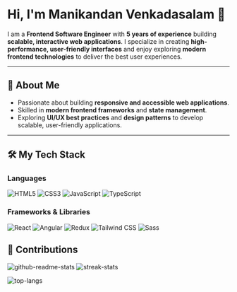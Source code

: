 # Hi, I'm Manikandan Venkadasalam 👋
I am a **Frontend Software Engineer** with **5 years of experience** building **scalable, interactive web applications**. I specialize in creating **high-performance, user-friendly interfaces** and enjoy exploring **modern frontend technologies** to deliver the best user experiences.

---

## 🚀 About Me
- Passionate about building **responsive and accessible web applications**.
- Skilled in **modern frontend frameworks** and **state management**.
- Exploring **UI/UX best practices** and **design patterns** to develop scalable, user-friendly applications.

---

## 🛠️ My Tech Stack

### Languages
![HTML5](https://img.shields.io/badge/HTML5-E34F26?logo=html5&logoColor=white)
![CSS3](https://img.shields.io/badge/CSS3-1572B6?logo=css3&logoColor=white)
![JavaScript](https://img.shields.io/badge/JavaScript-F7DF1E?logo=javascript&logoColor=black)
![TypeScript](https://img.shields.io/badge/TypeScript-3178C6?logo=typescript&logoColor=white)

### Frameworks & Libraries
![React](https://img.shields.io/badge/React-20232A?logo=react&logoColor=61DAFB)
![Angular](https://img.shields.io/badge/Angular-DD0031?logo=angular&logoColor=white)
![Redux](https://img.shields.io/badge/Redux-593D88?logo=redux&logoColor=white)
![Tailwind CSS](https://img.shields.io/badge/Tailwind_CSS-38B2AC?logo=tailwind-css&logoColor=white)
![Sass](https://img.shields.io/badge/Sass-CC6699?logo=sass&logoColor=white)

## 🤝 Contributions
![github-readme-stats](https://github-readme-stats.vercel.app/api?username=vmanidev&show_icons=true) 
![streak-stats](https://streak-stats.demolab.com/?user=vmanidev)

![top-langs](https://github-readme-stats.vercel.app/api/top-langs/?username=vmanidev&layout=compact)
